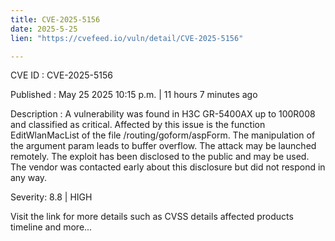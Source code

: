 ```yaml
---
title: CVE-2025-5156
date: 2025-5-25
lien: "https://cvefeed.io/vuln/detail/CVE-2025-5156"

---
```


CVE ID : CVE-2025-5156

Published :  May 25
2025
10:15 p.m. | 11 hours
7 minutes ago

Description : A vulnerability was found in H3C GR-5400AX up to 100R008 and classified as critical. Affected by this issue is the function EditWlanMacList of the file /routing/goform/aspForm. The manipulation of the argument param leads to buffer overflow. The attack may be launched remotely. The exploit has been disclosed to the public and may be used. The vendor was contacted early about this disclosure but did not respond in any way.

Severity: 8.8 | HIGH

Visit the link for more details
such as CVSS details
affected products
timeline
and more...
